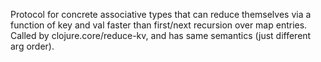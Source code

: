   Protocol for concrete associative types that can reduce themselves
   via a function of key and val faster than first/next recursion over map
   entries. Called by clojure.core/reduce-kv, and has same
   semantics (just different arg order).